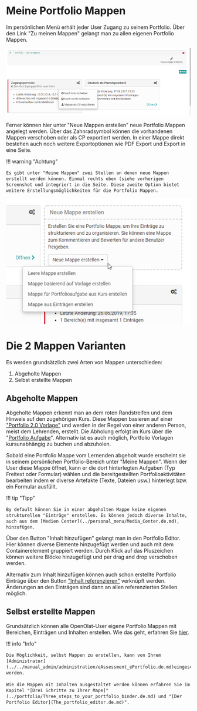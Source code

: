 # Meine Portfolio Mappen

Im persönlichen Menü erhält jeder User Zugang zu seinem Portfolio. Über den
Link "Zu meinen Mappen" gelangt man zu allen eigenen Portfolio Mappen.

![meine_mappen.png](assets/portfolio_meine_mappen.png)

Ferner können hier unter "Neue Mappen erstellen" neue Portfolio Mappen
angelegt werden. Über das Zahnradsymbol können die vorhandenen Mappen
verschoben oder als CP exportiert werden. In einer Mappe direkt bestehen auch
noch weitere Exportoptionen wie PDF Export und Export in eine Seite.

!!! warning "Achtung"

    Es gibt unter "Meine Mappen" zwei Stellen an denen neue Mappen erstellt werden können. Einmal rechts oben (siehe vorherigen Screenshot und integriert in die Seite. Diese zweite Option bietet weitere Erstellungsmöglichkeiten für die Portfolio Mappen.

![mappe_erstellen.png](assets/portfolio_mappe_erstellen2.jpg.png)

  

# Die 2 Mappen Varianten

Es werden grundsätzlich zwei Arten von Mappen unterschieden:

1. Abgeholte Mappen
2. Selbst erstellte Mappen

## Abgeholte Mappen

Abgeholte Mappen erkennt man an dem roten Randstreifen und dem Hinweis auf den zugehörigen Kurs. Diese Mappen basieren auf einer ["Portfolio 2.0 Vorlage"](../learningresources/Portfolio_template_Creation.de.md) und werden in der Regel von einer anderen Person, meist dem Lehrenden, erstellt. Die Abholung erfolgt im Kurs über die "[Portfolio Aufgabe](../learningresources/Portfolio_task_and_assignment_Collecting_and_editing.de.md)". Alternativ ist es auch möglich, Portfolio Vorlagen kursunabhängig zu buchen und abzuholen.

Sobald eine Portfolio Mappe vom Lernenden abgeholt wurde erscheint sie in
seinem persönlichen Portfolio-Bereich unter "Meine Mappen".  Wenn der User
diese Mappe öffnet, kann er die dort hinterlegten Aufgaben (Typ Freitext oder
Formular) wählen und die bereitgestellten Portfolioaktivitäten bearbeiten
indem er diverse Artefakte (Texte, Dateien usw.) hinterlegt bzw. ein Formular
ausfüllt.

!!! tip "Tipp"

    By default können Sie in einer abgeholten Mappe keine eigenen strukturellen "Einträge" erstellen. Es können jedoch diverse Inhalte, auch aus dem [Medien Center](../personal_menu/Media_Center.de.md), hinzufügen.

Über den Button "Inhalt hinzufügen" gelangt man in den Portfolio Editor. Hier
können diverse Elemente hinzugefügt werden und auch mit dem Containerelement
gruppiert werden. Durch Klick auf das Pluszeichen können weitere Blöcke
hinzugefügt und per drag and drop verschoben werden.

Alternativ zum Inhalt hinzufügen können auch schon erstellte Portfolio
Einträge über den Button ["Inhalt
referenzieren"](Multiple_use_of_entries.de.md)
verknüpft werden. Änderungen an den Einträgen sind dann an allen
referenzierten Stellen möglich.

## Selbst erstellte Mappen

Grundsätzlich können alle OpenOlat-User eigene Portfolio Mappen mit Bereichen,
Einträgen und Inhalten erstellen. Wie das geht, erfahren Sie
[hier](../portfolio/Three_steps_to_your_portfolio_binder.de.md).

!!! info "Info"

    Die Möglichkeit, selbst Mappen zu erstellen, kann von Ihrem [Administrator](../../manual_admin/administration/eAssessment_ePortfolio.de.md)eingeschränkt werden.

    Wie die Mappen mit Inhalten ausgestaltet werden können erfahren Sie im Kapitel "[Drei Schritte zu Ihrer Mape]"(../portfolio/Three_steps_to_your_portfolio_binder.de.md) und "[Der Portfolio Editor](The_portfolio_editor.de.md)".


